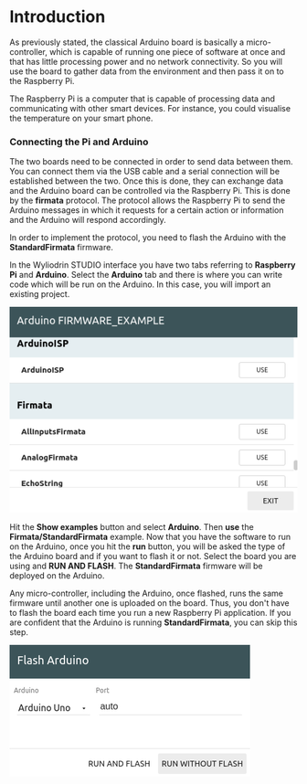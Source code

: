 # Introduction

As previously stated, the classical Arduino board is basically a micro-controller, which is capable of running one piece of software at once and that has little processing power and no network connectivity. So you will use the board to gather data from the environment and then pass it on to the Raspberry Pi.

The Raspberry Pi is a computer that is capable of processing data and communicating with other smart devices. For instance, you could visualise the temperature on your smart phone.

###  Connecting the Pi and Arduino

The two boards need to be connected in order to send data between them. You can connect them via the USB cable and a serial connection will be established between the two. Once this is done, they can exchange data and the Arduino board can be controlled via the Raspberry Pi. This is done by the **firmata** protocol. The protocol allows the Raspberry Pi to send the Arduino messages in which it requests for a certain action or information and the Arduino will respond accordingly.

In order to implement the protocol, you need to flash the Arduino with the **StandardFirmata** firmware.

In the Wyliodrin STUDIO interface you have two tabs referring to **Raspberry Pi** and **Arduino**. Select the **Arduino** tab and there is where you can write code which will be run on the Arduino. In this case, you will import an existing project.

![](./img/select-firmata.png)

Hit the **Show examples** button and select **Arduino**. Then **use** the **Firmata/StandardFirmata** example. Now that you have the software to run on the Arduino, once you hit the **run** button, you will be asked the type of the Arduino board and if you want to flash it or not. Select the board you are using and **RUN AND FLASH**. The **StandardFirmata** firmware will be deployed on the Arduino.

Any micro-controller, including the Arduino, once flashed, runs the same firmware until another one is uploaded on the board. Thus, you don't have to flash the board each time you run a new Raspberry Pi application. If you are confident that the Arduino is running **StandardFirmata**, you can skip this step.

![](./img/flash-arduino.png)

